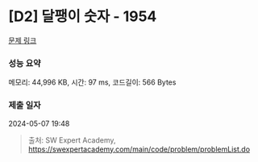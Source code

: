# [D2] 달팽이 숫자 - 1954 

[문제 링크](https://swexpertacademy.com/main/code/problem/problemDetail.do?contestProbId=AV5PobmqAPoDFAUq) 

### 성능 요약

메모리: 44,996 KB, 시간: 97 ms, 코드길이: 566 Bytes

### 제출 일자

2024-05-07 19:48



> 출처: SW Expert Academy, https://swexpertacademy.com/main/code/problem/problemList.do